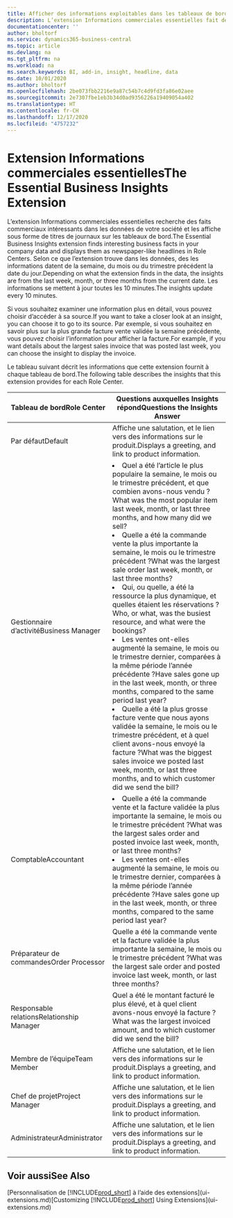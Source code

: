 ```yaml
---
title: Afficher des informations exploitables dans les tableaux de bord | Microsoft Docs
description: L’extension Informations commerciales essentielles fait défiler une série d’informations commerciales sur les tableaux de bord.
documentationcenter: ''
author: bholtorf
ms.service: dynamics365-business-central
ms.topic: article
ms.devlang: na
ms.tgt_pltfrm: na
ms.workload: na
ms.search.keywords: BI, add-in, insight, headline, data
ms.date: 10/01/2020
ms.author: bholtorf
ms.openlocfilehash: 2be073fbb2216e9a87c54b7c4d9fd3fa86e02aee
ms.sourcegitcommit: 2e7307fbe1eb3b34d0ad9356226a19409054a402
ms.translationtype: HT
ms.contentlocale: fr-CH
ms.lasthandoff: 12/17/2020
ms.locfileid: "4757232"
---
```

# <a name="the-essential-business-insights-extension"></a><span data-ttu-id="06c34-103">Extension Informations commerciales essentielles</span><span class="sxs-lookup"><span data-stu-id="06c34-103">The Essential Business Insights Extension</span></span>
<span data-ttu-id="06c34-104">L’extension Informations commerciales essentielles recherche des faits commerciaux intéressants dans les données de votre société et les affiche sous forme de titres de journaux sur les tableaux de bord.</span><span class="sxs-lookup"><span data-stu-id="06c34-104">The Essential Business Insights extension finds interesting business facts in your company data and displays them as newspaper-like headlines in Role Centers.</span></span> <span data-ttu-id="06c34-105">Selon ce que l’extension trouve dans les données, des les informations datent de la semaine, du mois ou du trimestre précédent la date du jour.</span><span class="sxs-lookup"><span data-stu-id="06c34-105">Depending on what the extension finds in the data, the insights are from the last week, month, or three months from the current date.</span></span> <span data-ttu-id="06c34-106">Les informations se mettent à jour toutes les 10 minutes.</span><span class="sxs-lookup"><span data-stu-id="06c34-106">The insights update every 10 minutes.</span></span>  

<span data-ttu-id="06c34-107">Si vous souhaitez examiner une information plus en détail, vous pouvez choisir d’accéder à sa source.</span><span class="sxs-lookup"><span data-stu-id="06c34-107">If you want to take a closer look at an insight, you can choose it to go to its source.</span></span> <span data-ttu-id="06c34-108">Par exemple, si vous souhaitez en savoir plus sur la plus grande facture vente validée la semaine précédente, vous pouvez choisir l’information pour afficher la facture.</span><span class="sxs-lookup"><span data-stu-id="06c34-108">For example, if you want details about the largest sales invoice that was posted last week, you can choose the insight to display the invoice.</span></span>

<span data-ttu-id="06c34-109">Le tableau suivant décrit les informations que cette extension fournit à chaque tableau de bord.</span><span class="sxs-lookup"><span data-stu-id="06c34-109">The following table describes the insights that this extension provides for each Role Center.</span></span>

|<span data-ttu-id="06c34-110">Tableau de bord</span><span class="sxs-lookup"><span data-stu-id="06c34-110">Role Center</span></span>|<span data-ttu-id="06c34-111">Questions auxquelles Insights répond</span><span class="sxs-lookup"><span data-stu-id="06c34-111">Questions the Insights Answer</span></span>|
|----|-----|
|<span data-ttu-id="06c34-112">Par défaut</span><span class="sxs-lookup"><span data-stu-id="06c34-112">Default</span></span>|<span data-ttu-id="06c34-113">Affiche une salutation, et le lien vers des informations sur le produit.</span><span class="sxs-lookup"><span data-stu-id="06c34-113">Displays a greeting, and link to product information.</span></span>|
|<span data-ttu-id="06c34-114">Gestionnaire d’activité</span><span class="sxs-lookup"><span data-stu-id="06c34-114">Business Manager</span></span>|<li> <span data-ttu-id="06c34-115">Quel a été l’article le plus populaire la semaine, le mois ou le trimestre précédent, et que combien avons-nous vendu ?</span><span class="sxs-lookup"><span data-stu-id="06c34-115">What was the most popular item last week, month, or last three months, and how many did we sell?</span></span><br><li> <span data-ttu-id="06c34-116">Quelle a été la commande vente la plus importante la semaine, le mois ou le trimestre précédent ?</span><span class="sxs-lookup"><span data-stu-id="06c34-116">What was the largest sale order last week, month, or last three months?</span></span><br><li> <span data-ttu-id="06c34-117">Qui, ou quelle, a été la ressource la plus dynamique, et quelles étaient les réservations ?</span><span class="sxs-lookup"><span data-stu-id="06c34-117">Who, or what, was the busiest resource, and what were the bookings?</span></span><br><li> <span data-ttu-id="06c34-118">Les ventes ont-elles augmenté la semaine, le mois ou le trimestre dernier, comparées à la même période l’année précédente ?</span><span class="sxs-lookup"><span data-stu-id="06c34-118">Have sales gone up in the last week, month, or three months, compared to the same period last year?</span></span><br><li> <span data-ttu-id="06c34-119">Quelle a été la plus grosse facture vente que nous ayons validée la semaine, le mois ou le trimestre précédent, et à quel client avons-nous envoyé la facture ?</span><span class="sxs-lookup"><span data-stu-id="06c34-119">What was the biggest sales invoice we posted last week, month, or last three months, and to which customer did we send the bill?</span></span></li> |
|<span data-ttu-id="06c34-120">Comptable</span><span class="sxs-lookup"><span data-stu-id="06c34-120">Accountant</span></span>|<li> <span data-ttu-id="06c34-121">Quelle a été la commande vente et la facture validée la plus importante la semaine, le mois ou le trimestre précédent ?</span><span class="sxs-lookup"><span data-stu-id="06c34-121">What was the largest sales order and posted invoice last week, month, or last three months?</span></span><br><li> <span data-ttu-id="06c34-122">Les ventes ont-elles augmenté la semaine, le mois ou le trimestre dernier, comparées à la même période l’année précédente ?</span><span class="sxs-lookup"><span data-stu-id="06c34-122">Have sales gone up in the last week, month, or three months, compared to the same period last year?</span></span> |
|<span data-ttu-id="06c34-123">Préparateur de commandes</span><span class="sxs-lookup"><span data-stu-id="06c34-123">Order Processor</span></span>| <span data-ttu-id="06c34-124">Quelle a été la commande vente et la facture validée la plus importante la semaine, le mois ou le trimestre précédent ?</span><span class="sxs-lookup"><span data-stu-id="06c34-124">What was the largest sale order and posted invoice last week, month, or last three months?</span></span>|
|<span data-ttu-id="06c34-125">Responsable relations</span><span class="sxs-lookup"><span data-stu-id="06c34-125">Relationship Manager</span></span>| <span data-ttu-id="06c34-126">Quel a été le montant facturé le plus élevé, et à quel client avons-nous envoyé la facture ?</span><span class="sxs-lookup"><span data-stu-id="06c34-126">What was the largest invoiced amount, and to which customer did we send the bill?</span></span>|
|<span data-ttu-id="06c34-127">Membre de l’équipe</span><span class="sxs-lookup"><span data-stu-id="06c34-127">Team Member</span></span>| <span data-ttu-id="06c34-128">Affiche une salutation, et le lien vers des informations sur le produit.</span><span class="sxs-lookup"><span data-stu-id="06c34-128">Displays a greeting, and link to product information.</span></span>|
|<span data-ttu-id="06c34-129">Chef de projet</span><span class="sxs-lookup"><span data-stu-id="06c34-129">Project Manager</span></span>| <span data-ttu-id="06c34-130">Affiche une salutation, et le lien vers des informations sur le produit.</span><span class="sxs-lookup"><span data-stu-id="06c34-130">Displays a greeting, and link to product information.</span></span>|
|<span data-ttu-id="06c34-131">Administrateur</span><span class="sxs-lookup"><span data-stu-id="06c34-131">Administrator</span></span>| <span data-ttu-id="06c34-132">Affiche une salutation, et le lien vers des informations sur le produit.</span><span class="sxs-lookup"><span data-stu-id="06c34-132">Displays a greeting, and link to product information.</span></span>|

## <a name="see-also"></a><span data-ttu-id="06c34-133">Voir aussi</span><span class="sxs-lookup"><span data-stu-id="06c34-133">See Also</span></span>
<span data-ttu-id="06c34-134">[Personnalisation de [!INCLUDE[prod_short](includes/prod_short.md)] à l’aide des extensions](ui-extensions.md)</span><span class="sxs-lookup"><span data-stu-id="06c34-134">[Customizing [!INCLUDE[prod_short](includes/prod_short.md)] Using Extensions](ui-extensions.md)</span></span>
